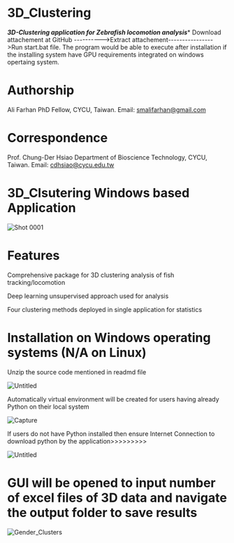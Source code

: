 # 3D_Clustering
*********3D-Clustering application for Zebrafish locomotion analysis**********  Download attachement at GitHub  ---------->Extract attachement---------------->Run start.bat file.  The program would be able to execute after installation if the installing system have GPU requirements integrated on windows opertaing system.  

# Authorship 

Ali Farhan                                                                                                                                                                                                                                                                                           PhD Fellow, CYCU, Taiwan.
Email: smalifarhan@gmail.com  

# Correspondence 

Prof. Chung-Der Hsiao
Department of Bioscience Technology, CYCU, Taiwan.
Email: cdhsiao@cycu.edu.tw

# 3D_Clsutering Windows based Application

![Shot 0001](https://github.com/Alizebrafish/3D_Clustering/assets/154585602/1fb0d854-b1b6-4ee1-8f5b-801a46a5e7ec)

# Features
Comprehensive package for 3D clustering analysis of fish tracking/locomotion

Deep learning unsupervised approach used for analysis

Four clustering methods deployed in single application for statistics

# Installation on Windows operating systems (N/A on Linux)
Unzip the source code mentioned in readmd file 

![Untitled](https://github.com/Alizebrafish/3D_Clustering/assets/154585602/14a1bd03-c2a5-4a8c-aa30-40ed800acb19)

Automatically virtual environment will be created for users having already Python on their local system

![Capture](https://github.com/Alizebrafish/3D_Clustering/assets/154585602/811ea105-a6a4-41f8-8583-75675389e995)

If users do not have Python installed then ensure Internet Connection to download python by the application>>>>>>>>>

![Untitled](https://github.com/Alizebrafish/3D_Clustering/assets/154585602/0b14e3ba-166c-4415-9f91-0d3238b2a9d3)

# GUI will be opened to input number of excel files of 3D data and navigate the output folder to save results 

![Gender_Clusters](https://github.com/Alizebrafish/3D_Clustering/assets/154585602/0b32156a-1ef5-4732-b82d-e66df8230140)




